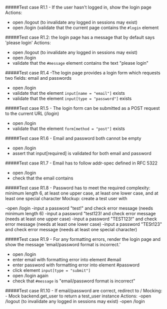 #####Test case R1.1 - If the user hasn't logged in, show the login page
Actions:  
* open /logout (to invalidate any logged in sessions may exist)
* open /login
(validate that the current page contains the ```#login``` element

#####Test case R1.2: the login page has a message that by default says 'please login'
Actions: 
* open /logout (to invalidate any logged in sessions may exist)
* open /login
* validate that the ```#message``` element contains the text "please login"

#####Test case R1.4 -The login page provides a login form which requests two fields: email and passwords
* open /login
* validate that the element ```input[name = "email"]``` exists
* validate that the element ```input[type = "password"]``` exists

#####Test case R1.5 - The login form can be submitted as a POST request to the current URL (/login)
* open /login
* validate that the element ```form[method = "post"]``` exists

#####Test case R1.6 - Email and password both cannot be empty
* open /login
* assert that input[required] is validated for both email and password

#####Test case R1.7 - Email has to follow addr-spec defined in RFC 5322
* open /login
* check that the email contains 

#####Test case R1.8 - Password has to meet the required complexity: minimum length 6, at least one upper case, at least one lower case, and at least one special character
Mockup: create a test user with 

-open /login
-input a password "test!" and check error message (needs minimum length 6)
-input a password "test123! and check error message (needs at least one upper case)
-input a password "TEST123!" and check error message (needs at least one lower case)
-input a password "TESt123" and check error message (needs at least one special character)

#####Test case R1.9 - For any formatting errors, render the login page and show the message 'email/password format is incorrect.'
* open /login
* enter email with formatting error into element #email
* enter password with formatting error into element #password
* click element ```input[type = "submit"]```
* open /login again
* check that ```#message``` is "email/password format is incorrect"

#####Test case R1.10 - If email/password are correct, redirect to /
Mocking:
	- Mock backend.get_user to return a test_user instance
Actions:
-open /logout (to invalidate any logged in sessions may exist)
-open /login
